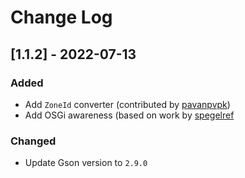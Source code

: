 # Change Log

## [1.1.2] - 2022-07-13

### Added
 - Add `ZoneId` converter (contributed by [pavanpvpk](https://github.com/pavanpvpk))
 - Add OSGi awareness (based on work by [spegelref](https://github.com/spegelref)

### Changed

 - Update Gson version to `2.9.0`
